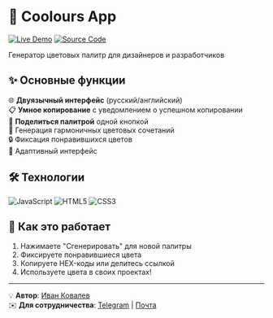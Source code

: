 # 🎨 Coolours App

[![Live Demo](https://img.shields.io/badge/-ДЕМО-47245B?style=for-the-badge)](https://ivkovalevv.github.io/Coolours-App/#47245B-BD1067-FC0A38)
[![Source Code](https://img.shields.io/badge/-КОД-181717?style=for-the-badge&logo=github&logoColor=white)](https://github.com/ivkovalevv/Coolours-App)

Генератор цветовых палитр для дизайнеров и разработчиков

## ✨ Основные функции

🌐 **Двуязычный интерфейс** (русский/английский)  
📋 **Умное копирование** с уведомлением о успешном копировании  
🔗 **Поделиться палитрой** одной кнопкой  
🎲 Генерация гармоничных цветовых сочетаний  
🔒 Фиксация понравившихся цветов  
📱 Адаптивный интерфейс  

## 🛠 Технологии

![JavaScript](https://img.shields.io/badge/-JavaScript-F7DF1E?style=for-the-badge&logo=javascript&logoColor=black)
![HTML5](https://img.shields.io/badge/-HTML5-E34F26?style=for-the-badge&logo=html5&logoColor=white)
![CSS3](https://img.shields.io/badge/-CSS3-1572B6?style=for-the-badge&logo=css3&logoColor=white)

## 🎥 Как это работает

1. Нажимаете "Сгенерировать" для новой палитры
2. Фиксируете понравившиеся цвета
3. Копируете HEX-коды или делитесь ссылкой
4. Используете цвета в своих проектах!

---

💡 **Автор**: [Иван Ковалев](https://kovalev-site.ru)  
✉️ **Для сотрудничества**: [Telegram](https://t.me/x_kovalev) | [Почта](mailto:ivkovalevv@gmail.ru)
